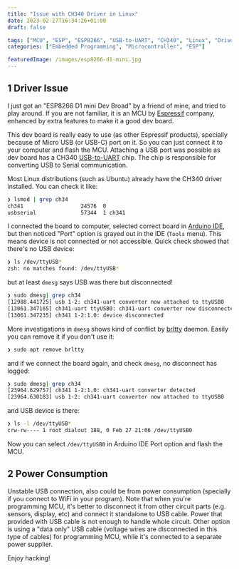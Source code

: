 ```yaml
---
title: "Issue with CH340 Driver in Linux"
date: 2023-02-27T16:34:26+01:00
draft: false

tags: ["MCU", "ESP", "ESP8266", "USB-to-UART", "CH340", "Linux", "Driver"]
categories: ["Embedded Programming", "Microcontroller", "ESP"]

featuredImage: /images/esp8266-d1-mini.jpg
---
```


## 1 Driver Issue

I just got an "ESP8266 D1 mini Dev Broad" by a friend of mine, and tried to play around. If you are not familiar, it is an MCU by [Espressif](https://www.espressif.com/) company, enhanced by extra features to make it a good dev board.

This dev board is really easy to use (as other Espressif products), specially because of Micro USB (or USB-C) port on it. So you can just connect it to your computer and flash the MCU. Attaching a USB port was possible as dev board has a CH340 [USB-to-UART](https://en.wikipedia.org/wiki/USB-to-serial_adapter) chip. The chip is responsible for converting USB to Serial communication.

Most Linux distributions (such as Ubuntu) already have the CH340 driver installed. You can check it like:
```bash
❯ lsmod | grep ch34
ch341                  24576  0
usbserial              57344  1 ch341
```

I connected the board to computer, selected correct board in [Arduino IDE](https://www.arduino.cc/en/software), but then noticed "Port" option is grayed out in the IDE (`Tools` menu). This means device is not connected or not accessible. Quick check showed that there's no USB device:
```bash
❯ ls /dev/ttyUSB*
zsh: no matches found: /dev/ttyUSB*
```
but at least `dmesg` says USB was there but disconnected!
```bash
❯ sudo dmesg| grep ch34
[12988.441725] usb 1-2: ch341-uart converter now attached to ttyUSB0
[13061.347165] ch341-uart ttyUSB0: ch341-uart converter now disconnected from ttyUSB0
[13061.347235] ch341 1-2:1.0: device disconnected
```

More investigations in `dmesg` shows kind of conflict by [brltty](https://brltty.app/) daemon. Easily you can remove it if you don't use it:
```bash
❯ sudo apt remove brltty
```
and if we connect the board again, and check `dmesg`, no disconnect has logged:
```bash
❯ sudo dmesg| grep ch34
[23964.629757] ch341 1-2:1.0: ch341-uart converter detected
[23964.630183] usb 1-2: ch341-uart converter now attached to ttyUSB0
```
and USB device is there:
```bash
❯ ls -l /dev/ttyUSB*
crw-rw---- 1 root dialout 188, 0 Feb 27 21:06 /dev/ttyUSB0
```

Now you can select `/dev/ttyUSB0` in Arduino IDE Port option and flash the MCU.

## 2 Power Consumption

Unstable USB connection, also could be from power consumption (specially if you connect to WiFi in your program).
Note that when you're programming MCU, it's better to disconnect it from other circuit parts (e.g. sensors, display, etc) and connect it standalone to USB cable. Power that provided with USB cable is not enough to handle whole circuit.
Other option is using a "data only" USB cable (voltage wires are disconnected in this type of cables) for programming MCU, while it's connected to a separate power supplier.

Enjoy hacking!
